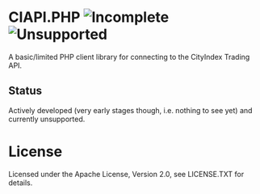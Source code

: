# CIAPI.PHP ![Incomplete](http://labs.cityindex.com/wp-content/uploads/2012/01/lbl-incomplete.png)![Unsupported](http://labs.cityindex.com/wp-content/uploads/2012/01/lbl-unsupported.png)
A basic/limited PHP client library for connecting to the CityIndex Trading API.

## Status
Actively developed (very early stages though, i.e. nothing to see yet) and currently unsupported.

# License
 
Licensed under the Apache License, Version 2.0, see LICENSE.TXT for details.
